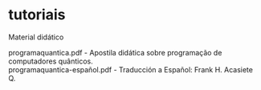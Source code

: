 # tutoriais
Material didático


programaquantica.pdf - Apostila didática sobre programação de computadores quânticos.  
programaquantica-español.pdf - Traducción a Español: Frank H. Acasiete Q.
